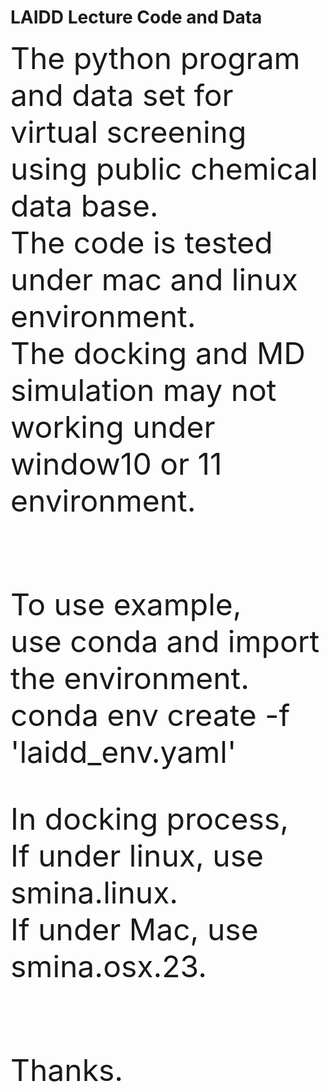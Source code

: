 # LAIDD Lecture Code and Data

<font size=8>
The python program and data set for virtual screening using public chemical data base.<br>
The code is tested under mac and linux environment.<br> 
The docking and MD simulation may not working under window10 or 11 environment.<br> <br>

To use example,<br>
use conda and import the environment.<br>
conda env create -f 'laidd_env.yaml'<br>

In docking process,<br>
If under linux, use smina.linux.<br>
If under Mac, use smina.osx.23.<br><br>

Thanks.
</font>
